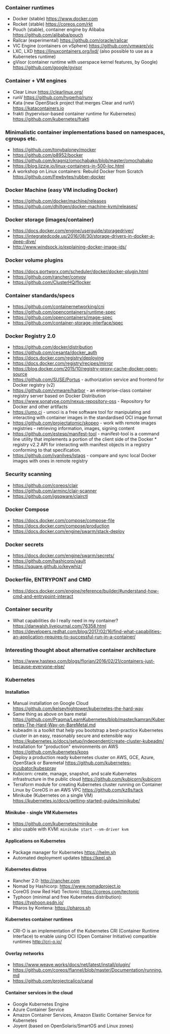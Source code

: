 ### Container runtimes

* Docker (stable) https://www.docker.com
* Rocket (stable) https://coreos.com/rkt
* Pouch (stable), container engine by Alibaba https://github.com/alibaba/pouch
* Railcar (experimental) https://github.com/oracle/railcar
* VIC Engine (containers on vSphere) https://github.com/vmware/vic
* LXC, LXD https://linuxcontainers.org/lxd/ (also possible to use as a Kubernetes runtime)
* gVisor (container runtime with userspace kernel features, by Google) https://github.com/google/gvisor

### Container + VM engines

* Clear Linux https://clearlinux.org/
* runV https://github.com/hyperhq/runv
* Kata (new OpenStack project that merges Clear and runV) https://katacontainers.io
* frakti (hypervisor-based container runtime for Kubernetes) https://github.com/kubernetes/frakti

### Minimalistic container implementations based on namespaces, cgroups etc.

* https://github.com/tonybaloney/mocker
* https://github.com/p8952/bocker
* https://github.com/kragniz/omochabako/blob/master/omochabako
* https://blog.lizzie.io/linux-containers-in-500-loc.html
* A workshop on Linux containers: Rebuild Docker from Scratch https://github.com/Fewbytes/rubber-docker

### Docker Machine (easy VM including Docker)
* https://github.com/docker/machine/releases
* https://github.com/dhiltgen/docker-machine-kvm/releases/

### Docker storage (images/container)
* https://docs.docker.com/engine/userguide/storagedriver/
* https://integratedcode.us/2016/08/30/storage-drivers-in-docker-a-deep-dive/
* http://www.windsock.io/explaining-docker-image-ids/

### Docker volume plugins
* https://docs.portworx.com/scheduler/docker/docker-plugin.html
* https://github.com/rancher/convoy
* https://github.com/ClusterHQ/flocker

### Container standards/specs
* https://github.com/containernetworking/cni
* https://github.com/opencontainers/runtime-spec
* https://github.com/opencontainers/image-spec
* https://github.com/container-storage-interface/spec

### Docker Registry 2.0
* https://github.com/docker/distribution
* https://github.com/cesanta/docker_auth
* https://docs.docker.com/registry/deploying
* https://docs.docker.com/registry/recipes/mirror
* https://blog.docker.com/2015/10/registry-proxy-cache-docker-open-source
* https://github.com/SUSE/Portus - authorization service and frontend for Docker registry (v2)
* https://github.com/vmware/harbor - an enterprise-class container registry server based on Docker Distribution
* https://www.sonatype.com/nexus-repository-oss - Repository for Docker and other artifacts
* https://umo.ci - umoci is a free software tool for manipulating and interacting with container images in the standardised OCI image format
* https://github.com/projectatomic/skopeo - work with remote images registries - retrieving information, images, signing content
* https://github.com/estesp/manifest-tool - manifest-tool is a command line utility that implements a portion of the client side of the Docker * registry v2.2 API for interacting with manifest objects in a registry conforming to that specification.
* https://github.com/ivanilves/lstags - compare and sync local Docker images with ones in remote registry

### Security scanning
* https://github.com/coreos/clair
* https://github.com/arminc/clair-scanner
* https://github.com/jgsqware/clairctl

### Docker Compose
* https://docs.docker.com/compose/compose-file
* https://docs.docker.com/compose/production
* https://docs.docker.com/engine/swarm/stack-deploy

### Docker secrets
* https://docs.docker.com/engine/swarm/secrets/
* https://github.com/hashicorp/vault
* https://square.github.io/keywhiz/

### Dockerfile, ENTRYPONT and CMD
* https://docs.docker.com/engine/reference/builder/#understand-how-cmd-and-entrypoint-interact

### Container security
* What capabilities do I really need in my container? https://danwalsh.livejournal.com/76358.html
* https://developers.redhat.com/blog/2017/02/16/find-what-capabilities-an-application-requires-to-successful-run-in-a-container/

### Interesting thought about alternative container architecture
* https://www.hastexo.com/blogs/florian/2016/02/21/containers-just-because-everyone-else/

### Kubernetes
#### Installation
* Manual installation on Google Cloud https://github.com/kelseyhightower/kubernetes-the-hard-way
* Same thing as above on bare metal https://github.com/Praqma/LearnKubernetes/blob/master/kamran/Kubernetes-The-Hard-Way-on-BareMetal.md
* kubeadm is a toolkit that help you bootstrap a best-practice Kubernetes cluster in an easy, reasonably secure and extensible way  https://kubernetes.io/docs/setup/independent/create-cluster-kubeadm/
* Installation for "production" environments on AWS https://github.com/kubernetes/kops
* Deploy a production ready kubernetes cluster on AWS, GCE, Azure, OpenStack or Baremetal https://github.com/kubernetes-incubator/kubespray
* Kubicorn: create, manage, snapshot, and scale Kubernetes infrastructure in the public cloud https://github.com/kubicorn/kubicorn
* Terraform module for creating Kubernetes cluster running on Container Linux by CoreOS in an AWS VPC https://github.com/kz8s/tack
* Minikube (Kubernetes on a single VM) https://kubernetes.io/docs/getting-started-guides/minikube/

#### Minikube - single VM Kubernetes
* https://github.com/kubernetes/minikube
* also usable with KVM: `minikube start --vm-driver kvm`

#### Applications on Kubernetes 
* Package manager for Kubernetes https://helm.sh
* Automated deployment updates https://keel.sh

#### Kubernetes distros
* Rancher 2.0: http://rancher.com
* Nomad by Hashicorp: https://www.nomadproject.io
* CoreOS (now Red Hat) Tectonic https://coreos.com/tectonic
* Typhoon (minimal and free Kubernetes distribution): https://typhoon.psdn.io/
* Pharos by Kontena: https://pharos.sh

#### Kubernetes container runtimes
* CRI-O is an implementation of the Kubernetes CRI (Container Runtime Interface) to enable using OCI (Open Container Initiative) compatible runtimes http://cri-o.io/

#### Overlay networks
* https://www.weave.works/docs/net/latest/install/plugin/
* https://github.com/coreos/flannel/blob/master/Documentation/running.md
* https://github.com/projectcalico/canal

#### Container services in the cloud
* Google Kubernetes Engine
* Azure Container Service
* Amazon Container Services, Amazon Elastic Container Service for Kubernetes
* Joyent (based on OpenSolaris/SmartOS and Linux zones)
